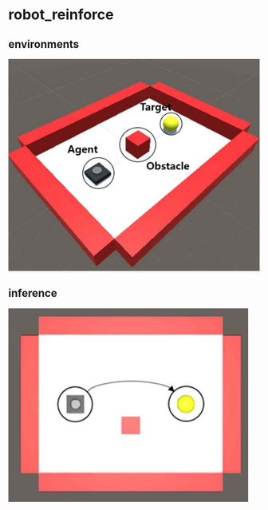 # robot_reinforce

## environments 
![object](/docs/object.jpg)

## inference 
![result](/docs/result.jpg)